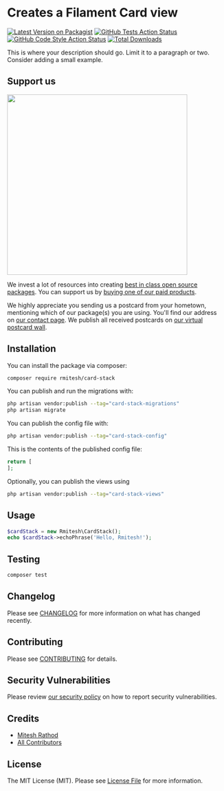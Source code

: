 # Creates a Filament Card view

[![Latest Version on Packagist](https://img.shields.io/packagist/v/rmitesh/card-stack.svg?style=flat-square)](https://packagist.org/packages/rmitesh/card-stack)
[![GitHub Tests Action Status](https://img.shields.io/github/actions/workflow/status/rmitesh/card-stack/run-tests.yml?branch=main&label=tests&style=flat-square)](https://github.com/rmitesh/card-stack/actions?query=workflow%3Arun-tests+branch%3Amain)
[![GitHub Code Style Action Status](https://img.shields.io/github/actions/workflow/status/rmitesh/card-stack/fix-php-code-style-issues.yml?branch=main&label=code%20style&style=flat-square)](https://github.com/rmitesh/card-stack/actions?query=workflow%3A"Fix+PHP+code+style+issues"+branch%3Amain)
[![Total Downloads](https://img.shields.io/packagist/dt/rmitesh/card-stack.svg?style=flat-square)](https://packagist.org/packages/rmitesh/card-stack)

This is where your description should go. Limit it to a paragraph or two. Consider adding a small example.

## Support us

[<img src="https://github-ads.s3.eu-central-1.amazonaws.com/card-stack.jpg?t=1" width="419px" />](https://spatie.be/github-ad-click/card-stack)

We invest a lot of resources into creating [best in class open source packages](https://spatie.be/open-source). You can support us by [buying one of our paid products](https://spatie.be/open-source/support-us).

We highly appreciate you sending us a postcard from your hometown, mentioning which of our package(s) you are using. You'll find our address on [our contact page](https://spatie.be/about-us). We publish all received postcards on [our virtual postcard wall](https://spatie.be/open-source/postcards).

## Installation

You can install the package via composer:

```bash
composer require rmitesh/card-stack
```

You can publish and run the migrations with:

```bash
php artisan vendor:publish --tag="card-stack-migrations"
php artisan migrate
```

You can publish the config file with:

```bash
php artisan vendor:publish --tag="card-stack-config"
```

This is the contents of the published config file:

```php
return [
];
```

Optionally, you can publish the views using

```bash
php artisan vendor:publish --tag="card-stack-views"
```

## Usage

```php
$cardStack = new Rmitesh\CardStack();
echo $cardStack->echoPhrase('Hello, Rmitesh!');
```

## Testing

```bash
composer test
```

## Changelog

Please see [CHANGELOG](CHANGELOG.md) for more information on what has changed recently.

## Contributing

Please see [CONTRIBUTING](CONTRIBUTING.md) for details.

## Security Vulnerabilities

Please review [our security policy](../../security/policy) on how to report security vulnerabilities.

## Credits

- [Mitesh Rathod](https://github.com/rmitesh)
- [All Contributors](../../contributors)

## License

The MIT License (MIT). Please see [License File](LICENSE.md) for more information.
